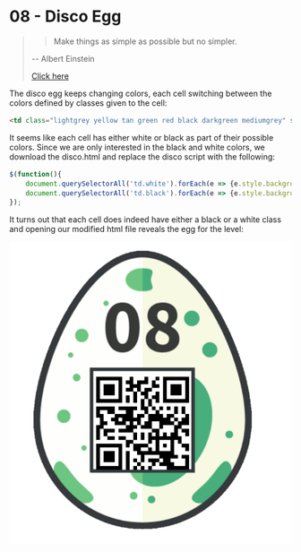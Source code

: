 # 08 - Disco Egg

> > Make things as simple as possible but no simpler.
> 
> -- Albert Einstein
> 
> [Click here](https://hackyeaster.hacking-lab.com/hackyeaster/disco/disco.html)

The disco egg keeps changing colors, each cell switching between the
colors defined by classes given to the cell:

```html
<td class="lightgrey yellow tan green red black darkgreen mediumgrey" style="background-color:#DD0907;"></td>
```

It seems like each cell has either white or black as part of their possible colors.
Since we are only interested in the black and white colors, we download the
disco.html and replace the disco script with the following:

```js
$(function(){
    document.querySelectorAll('td.white').forEach(e => {e.style.backgroundColor = '#fff'; });
    document.querySelectorAll('td.black').forEach(e => {e.style.backgroundColor = '#000'; });
});
```

It turns out that each cell does indeed have either a black or a white class and opening
our modified html file reveals the egg for the level:

![egg-8](egg-8.png)
